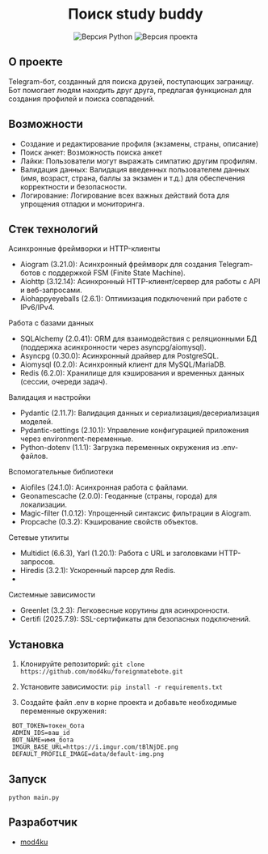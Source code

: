 <h1 align="center">Поиск study buddy</h1>

<p align="center">
   <img src="https://img.shields.io/badge/python-_3.13-red" alt="Версия Python">
   <img src="https://img.shields.io/badge/Version-_v1.0-blue"alt="Версия проекта">
</p>

## О проекте

Telegram-бот, созданный для поиска друзей, поступающих заграницу. Бот помогает людям находить друг друга, предлагая функционал для создания профилей и поиска совпадений.

## Возможности

*   Создание и редактирование профиля (экзамены, страны, описание)
*   Поиск анкет: Возможность поиска анкет 
*   Лайки: Пользователи могут выражать симпатию другим профилям.
*   Валидация данных: Валидация введенных пользователем данных (имя, возраст, страна, баллы за экзамен и т.д.) для обеспечения корректности и безопасности.
*   Логирование: Логирование всех важных действий бота для упрощения отладки и мониторинга.

## Стек технологий

Асинхронные фреймворки и HTTP-клиенты
* Aiogram (3.21.0): Асинхронный фреймворк для создания Telegram-ботов с поддержкой FSM (Finite State Machine).
* Aiohttp (3.12.14): Асинхронный HTTP-клиент/сервер для работы с API и веб-запросами.
* Aiohappyeyeballs (2.6.1): Оптимизация подключений при работе с IPv6/IPv4.

Работа с базами данных
* SQLAlchemy (2.0.41): ORM для взаимодействия с реляционными БД (поддержка асинхронности через asyncpg/aiomysql).
* Asyncpg (0.30.0): Асинхронный драйвер для PostgreSQL.
* Aiomysql (0.2.0): Асинхронный клиент для MySQL/MariaDB.
* Redis (6.2.0): Хранилище для кэширования и временных данных (сессии, очереди задач).

Валидация и настройки
* Pydantic (2.11.7): Валидация данных и сериализация/десериализация моделей.
* Pydantic-settings (2.10.1): Управление конфигурацией приложения через environment-переменные.
* Python-dotenv (1.1.1): Загрузка переменных окружения из .env-файлов.

Вспомогательные библиотеки
* Aiofiles (24.1.0): Асинхронная работа с файлами.
* Geonamescache (2.0.0): Геоданные (страны, города) для локализации.
* Magic-filter (1.0.12): Упрощенный синтаксис фильтрации в Aiogram.
* Propcache (0.3.2): Кэширование свойств объектов.

Сетевые утилиты
* Multidict (6.6.3), Yarl (1.20.1): Работа с URL и заголовками HTTP-запросов.
* Hiredis (3.2.1): Ускоренный парсер для Redis.
* 
Системные зависимости
* Greenlet (3.2.3): Легковесные корутины для асинхронности.
* Certifi (2025.7.9): SSL-сертификаты для безопасных подключений.

## Установка 

1.  Клонируйте репозиторий:
    ``git clone https://github.com/mod4ku/foreignmatebote.git``
    
2.  Установите зависимости:
    ``pip install -r requirements.txt``
    
3.  Создайте файл .env в корне проекта и добавьте необходимые переменные окружения:
   ```
    BOT_TOKEN=токен_бота
    ADMIN_IDS=ваш_id
    BOT_NAME=имя_бота
    IMGUR_BASE_URL=https://i.imgur.com/tBlNjDE.png
    DEFAULT_PROFILE_IMAGE=data/default-img.png
   ```
## Запуск
```
python main.py
```

## Разработчик

*   [mod4ku](https://github.com/mod4ku)
